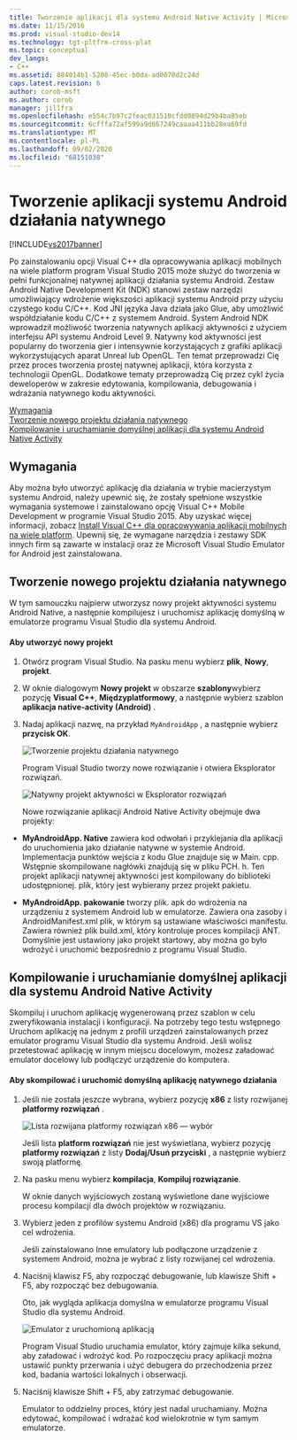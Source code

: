 ```yaml
---
title: Tworzenie aplikacji dla systemu Android Native Activity | Microsoft Docs
ms.date: 11/15/2016
ms.prod: visual-studio-dev14
ms.technology: tgt-pltfrm-cross-plat
ms.topic: conceptual
dev_langs:
- C++
ms.assetid: 884014b1-5208-45ec-b0da-ad0070d2c24d
caps.latest.revision: 6
author: corob-msft
ms.author: corob
manager: jillfra
ms.openlocfilehash: e554c7b97c2feac031510cfdd0894d29b4ba85eb
ms.sourcegitcommit: 6cfffa72af599a9d667249caaaa411bb28ea69fd
ms.translationtype: MT
ms.contentlocale: pl-PL
ms.lasthandoff: 09/02/2020
ms.locfileid: "68151038"
---
```

# <a name="create-an-android-native-activity-app"></a>Tworzenie aplikacji systemu Android działania natywnego
[!INCLUDE[vs2017banner](../includes/vs2017banner.md)]

Po zainstalowaniu opcji Visual C++ dla opracowywania aplikacji mobilnych na wiele platform program Visual Studio 2015 może służyć do tworzenia w pełni funkcjonalnej natywnej aplikacji działania systemu Android. Zestaw Android Native Development Kit (NDK) stanowi zestaw narzędzi umożliwiający wdrożenie większości aplikacji systemu Android przy użyciu czystego kodu C/C++. Kod JNI języka Java działa jako Glue, aby umożliwić współdziałanie kodu C/C++ z systemem Android. System Android NDK wprowadził możliwość tworzenia natywnych aplikacji aktywności z użyciem interfejsu API systemu Android Level 9. Natywny kod aktywności jest popularny do tworzenia gier i intensywnie korzystających z grafiki aplikacji wykorzystujących aparat Unreal lub OpenGL. Ten temat przeprowadzi Cię przez proces tworzenia prostej natywnej aplikacji, która korzysta z technologii OpenGL. Dodatkowe tematy przeprowadzą Cię przez cykl życia deweloperów w zakresie edytowania, kompilowania, debugowania i wdrażania natywnego kodu aktywności.  
  
 [Wymagania](#req)   
 [Tworzenie nowego projektu działania natywnego](#Create)   
 [Kompilowanie i uruchamianie domyślnej aplikacji dla systemu Android Native Activity](#BuildHello)  
  
## <a name="requirements"></a><a name="req"></a> Wymagania  
 Aby można było utworzyć aplikację dla działania w trybie macierzystym systemu Android, należy upewnić się, że zostały spełnione wszystkie wymagania systemowe i zainstalowano opcję Visual C++ Mobile Development w programie Visual Studio 2015. Aby uzyskać więcej informacji, zobacz [Install Visual C++ dla opracowywania aplikacji mobilnych na wiele platform](../cross-platform/install-visual-cpp-for-cross-platform-mobile-development.md). Upewnij się, że wymagane narzędzia i zestawy SDK innych firm są zawarte w instalacji oraz że Microsoft Visual Studio Emulator for Android jest zainstalowana.  
  
## <a name="create-a-new-native-activity-project"></a><a name="Create"></a> Tworzenie nowego projektu działania natywnego  
 W tym samouczku najpierw utworzysz nowy projekt aktywności systemu Android Native, a następnie kompilujesz i uruchomisz aplikację domyślną w emulatorze programu Visual Studio dla systemu Android.  
  
#### <a name="to-create-a-new-project"></a>Aby utworzyć nowy projekt  
  
1. Otwórz program Visual Studio. Na pasku menu wybierz **plik**, **Nowy**, **projekt**.  
  
2. W oknie dialogowym **Nowy projekt** w obszarze **szablony**wybierz pozycję **Visual C++**, **Międzyplatformowy**, a następnie wybierz szablon **aplikacja native-activity (Android)** .  
  
3. Nadaj aplikacji nazwę, na przykład `MyAndroidApp` , a następnie wybierz **przycisk OK**.  
  
    ![Tworzenie projektu działania natywnego](../cross-platform/media/cppmdd-newproject.PNG "CppMDD_NewProject")  
  
    Program Visual Studio tworzy nowe rozwiązanie i otwiera Eksplorator rozwiązań.  
  
    ![Natywny projekt aktywności w Eksplorator rozwiązań](../cross-platform/media/cppmdd-rc-na-solutionexp.PNG "CPPMDD_RC_NA_SolutionExp")  
  
   Nowe rozwiązanie aplikacji Android Native Activity obejmuje dwa projekty:  
  
- **MyAndroidApp. Native** zawiera kod odwołań i przyklejania dla aplikacji do uruchomienia jako działanie natywne w systemie Android. Implementacja punktów wejścia z kodu Glue znajduje się w Main. cpp. Wstępnie skompilowane nagłówki znajdują się w pliku PCH. h. Ten projekt aplikacji natywnej aktywności jest kompilowany do biblioteki udostępnionej. plik, który jest wybierany przez projekt pakietu.  
  
- **MyAndroidApp. pakowanie** tworzy plik. apk do wdrożenia na urządzeniu z systemem Android lub w emulatorze. Zawiera ona zasoby i AndroidManifest.xml plik, w którym są ustawiane właściwości manifestu. Zawiera również plik build.xml, który kontroluje proces kompilacji ANT. Domyślnie jest ustawiony jako projekt startowy, aby można go było wdrożyć i uruchomić bezpośrednio z programu Visual Studio.  
  
## <a name="build-and-run-the-default-android-native-activity-app"></a><a name="BuildHello"></a> Kompilowanie i uruchamianie domyślnej aplikacji dla systemu Android Native Activity  
 Skompiluj i uruchom aplikację wygenerowaną przez szablon w celu zweryfikowania instalacji i konfiguracji. Na potrzeby tego testu wstępnego Uruchom aplikację na jednym z profili urządzeń zainstalowanych przez emulator programu Visual Studio dla systemu Android. Jeśli wolisz przetestować aplikację w innym miejscu docelowym, możesz załadować emulator docelowy lub podłączyć urządzenie do komputera.  
  
#### <a name="to-build-and-run-the-default-native-activity-app"></a>Aby skompilować i uruchomić domyślną aplikację natywnego działania  
  
1. Jeśli nie została jeszcze wybrana, wybierz pozycję **x86** z listy rozwijanej **platformy rozwiązań** .  
  
     ![Lista rozwijana platformy rozwiązań x86 — wybór](../cross-platform/media/cppmdd-rc-na-solution-x86.png "CPPMDD_RC_NA_Solution_x86")  
  
     Jeśli lista **platform rozwiązań** nie jest wyświetlana, wybierz pozycję **platformy rozwiązań** z listy **Dodaj/Usuń przyciski** , a następnie wybierz swoją platformę.  
  
2. Na pasku menu wybierz **kompilacja**, **Kompiluj rozwiązanie**.  
  
     W oknie danych wyjściowych zostaną wyświetlone dane wyjściowe procesu kompilacji dla dwóch projektów w rozwiązaniu.  
  
3. Wybierz jeden z profilów systemu Android (x86) dla programu VS jako cel wdrożenia.  
  
     Jeśli zainstalowano Inne emulatory lub podłączone urządzenie z systemem Android, można je wybrać z listy rozwijanej cel wdrożenia.  
  
4. Naciśnij klawisz F5, aby rozpocząć debugowanie, lub klawisze Shift + F5, aby rozpocząć bez debugowania.  
  
     Oto, jak wygląda aplikacja domyślna w emulatorze programu Visual Studio dla systemu Android.  
  
     ![Emulator z uruchomioną aplikacją](../cross-platform/media/cppmdd-emulator-running-app.PNG "CppMDD_Emulator_Running_App")  
  
     Program Visual Studio uruchamia emulator, który zajmuje kilka sekund, aby załadować i wdrożyć kod. Po rozpoczęciu pracy aplikacji można ustawić punkty przerwania i użyć debugera do przechodzenia przez kod, badania wartości lokalnych i obserwacji.  
  
5. Naciśnij klawisze Shift + F5, aby zatrzymać debugowanie.  
  
     Emulator to oddzielny proces, który jest nadal uruchamiany. Można edytować, kompilować i wdrażać kod wielokrotnie w tym samym emulatorze.
